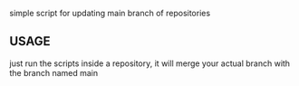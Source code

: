 
simple script for updating main branch of repositories 

## USAGE 

just run the scripts inside a repository, it will merge your actual branch with the branch named main